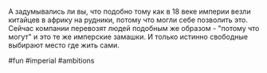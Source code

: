 А задумывались ли вы, что подобно тому как в 18 веке империи везли китайцев в африку на рудники, потому что могли себе позволить это. Сейчас компании перевозят людей подобным же образом - "потому что могут" и это те же имперские замашки. 
И только истинно свободные выбирают место где жить сами. 

#fun #imperial #ambitions